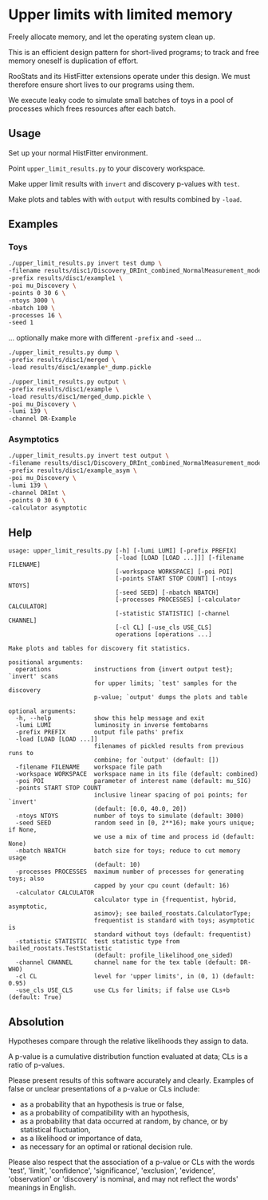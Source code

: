# Upper limits with limited memory

Freely allocate memory, and let the operating system clean up.

This is an efficient design pattern for short-lived programs;
to track and free memory oneself is duplication of effort.

RooStats and its HistFitter extensions operate under this design.
We must therefore ensure short lives to our programs using them.

We execute leaky code to simulate small batches of toys in a
pool of processes which frees resources after each batch.


## Usage

Set up your normal HistFitter environment.

Point `upper_limit_results.py` to your discovery workspace.

Make upper limit results with `invert` and discovery p-values with `test`.

Make plots and tables with with `output` with results combined by `-load`.


## Examples

### Toys
```bash
./upper_limit_results.py invert test dump \
-filename results/disc1/Discovery_DRInt_combined_NormalMeasurement_model.root \
-prefix results/disc1/example1 \
-poi mu_Discovery \
-points 0 30 6 \
-ntoys 3000 \
-nbatch 100 \
-processes 16 \
-seed 1

```

... optionally make more with different `-prefix` and `-seed` ...

```bash
./upper_limit_results.py dump \
-prefix results/disc1/merged \
-load results/disc1/example*_dump.pickle

```

```bash
./upper_limit_results.py output \
-prefix results/disc1/example \
-load results/disc1/merged_dump.pickle \
-poi mu_Discovery \
-lumi 139 \
-channel DR-Example

```

### Asymptotics
```bash
./upper_limit_results.py invert test output \
-filename results/disc1/Discovery_DRInt_combined_NormalMeasurement_model.root \
-prefix results/disc1/example_asym \
-poi mu_Discovery \
-lumi 139 \
-channel DRInt \
-points 0 30 6 \
-calculator asymptotic

```


## Help
```
usage: upper_limit_results.py [-h] [-lumi LUMI] [-prefix PREFIX]
                              [-load [LOAD [LOAD ...]]] [-filename FILENAME]
                              [-workspace WORKSPACE] [-poi POI]
                              [-points START STOP COUNT] [-ntoys NTOYS]
                              [-seed SEED] [-nbatch NBATCH]
                              [-processes PROCESSES] [-calculator CALCULATOR]
                              [-statistic STATISTIC] [-channel CHANNEL]
                              [-cl CL] [-use_cls USE_CLS]
                              operations [operations ...]

Make plots and tables for discovery fit statistics.

positional arguments:
  operations            instructions from {invert output test}; `invert' scans
                        for upper limits; `test' samples for the discovery
                        p-value; `output' dumps the plots and table

optional arguments:
  -h, --help            show this help message and exit
  -lumi LUMI            luminosity in inverse femtobarns
  -prefix PREFIX        output file paths' prefix
  -load [LOAD [LOAD ...]]
                        filenames of pickled results from previous runs to
                        combine; for `output' (default: [])
  -filename FILENAME    workspace file path
  -workspace WORKSPACE  workspace name in its file (default: combined)
  -poi POI              parameter of interest name (default: mu_SIG)
  -points START STOP COUNT
                        inclusive linear spacing of poi points; for `invert'
                        (default: [0.0, 40.0, 20])
  -ntoys NTOYS          number of toys to simulate (default: 3000)
  -seed SEED            random seed in [0, 2**16); make yours unique; if None,
                        we use a mix of time and process id (default: None)
  -nbatch NBATCH        batch size for toys; reduce to cut memory usage
                        (default: 10)
  -processes PROCESSES  maximum number of processes for generating toys; also
                        capped by your cpu count (default: 16)
  -calculator CALCULATOR
                        calculator type in {frequentist, hybrid, asymptotic,
                        asimov}; see bailed_roostats.CalculatorType;
                        frequentist is standard with toys; asymptotic is
                        standard without toys (default: frequentist)
  -statistic STATISTIC  test statistic type from bailed_roostats.TestStatistic
                        (default: profile_likelihood_one_sided)
  -channel CHANNEL      channel name for the tex table (default: DR-WHO)
  -cl CL                level for 'upper limits', in (0, 1) (default: 0.95)
  -use_cls USE_CLS      use CLs for limits; if false use CLs+b (default: True)

```


## Absolution

Hypotheses compare through the relative likelihoods they assign to data.

A p-value is a cumulative distribution function evaluated at data; CLs is a
ratio of p-values.

Please present results of this software accurately and clearly.
Examples of false or unclear presentations of a p-value or CLs include:

 - as a probability that an hypothesis is true or false,
 - as a probability of compatibility with an hypothesis,
 - as a probability that data occurred at random, by chance, or by
   statistical fluctuation,
 - as a likelihood or importance of data,
 - as necessary for an optimal or rational decision rule.

Please also respect that the association of a p-value or CLs with the words
'test', 'limit', 'confidence', 'significance', 'exclusion', 'evidence',
'observation' or 'discovery' is nominal, and may not reflect the words' meanings
in English.
